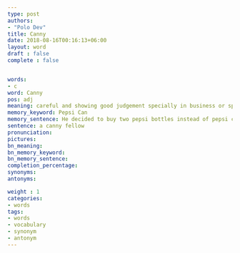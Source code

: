 ```yaml
---
type: post
authors:
- "Polo Dev"
title: Canny
date: 2018-08-16T00:16:13+06:00
layout: word
draft : false
complete : false


words:
- c
word: Canny
pos: adj
meaning: careful and showing good judgement specially in business or spending money
memory_keyword: Pepsi Can
memory_sentence: He decided to buy two pepsi bottles instead of pepsi cans. He is very careful in spending the money.
sentence: a canny fellow
pronunciation:
pictures:
bn_meaning: 
bn_memory_keyword: 
bn_memory_sentence:
completion_percentage:
synonyms:
antonyms:

weight : 1
categories:
- words
tags:
- words
- vocabulary
- synonym
- antonym
---
```

